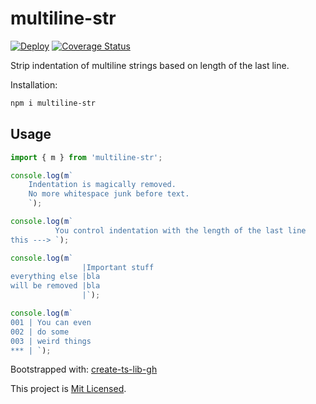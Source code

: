# multiline-str

[![Deploy](https://github.com/glebbash/multiline-str/workflows/build/badge.svg)](https://github.com/glebbash/multiline-str/actions)
[![Coverage Status](https://coveralls.io/repos/github/glebbash/multiline-str/badge.svg?branch=master)](https://coveralls.io/github/glebbash/multiline-str?branch=master)

Strip indentation of multiline strings based on length of the last line.

Installation:

```sh
npm i multiline-str
```

## Usage

```ts
import { m } from 'multiline-str';

console.log(m`
    Indentation is magically removed.
    No more whitespace junk before text.
    `);

console.log(m`
          You control indentation with the length of the last line
this ---> `);

console.log(m`
                |Important stuff
everything else |bla
will be removed |bla         
                |`);

console.log(m`
001 | You can even 
002 | do some
003 | weird things
*** | `);
```

Bootstrapped with: [create-ts-lib-gh](https://github.com/glebbash/create-ts-lib-gh)

This project is [Mit Licensed](LICENSE).
